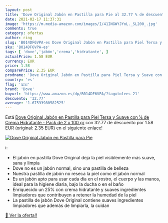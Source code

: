 ```yaml
---
layout: post
title: 'Dove Original Jabón en Pastilla para Pie al 32.77 % de descuento'
date: 2021-02-17 11:37:31
image: 'https://m.media-amazon.com/images/I/41INGWYJYoL._SL200_.jpg'
comments: true
category: ofertas
author: ring
slug: 'B014DF6VPA-es Dove Original Jabón en Pastilla para Piel Tersa y Suave...'
sku: 'B014DF6VPA-es'
tags: [ 'dove','jabón','crema','hidratante', ]
actualPrice: 1.58 EUR
currency: EUR
price: 1.58
comparePrice: 2.35 EUR
prodname: 'Dove Original Jabón en Pastilla para Piel Tersa y Suave con ¼ de Crema Hidratante - Pack de 2 x 100 gr'
country: 'es'
flag: '🇪🇸'
brand: 'Dove'
buyurl: 'https://www.amazon.es/dp/B014DF6VPA/?tag=tolees-21'
descuento: '32.77'
average: '1.67533980582525'
---
```


Está [Dove Original Jabón en Pastilla para Piel Tersa y Suave con ¼ de Crema Hidratante - Pack de 2 x 100 gr](https://www.amazon.es/dp/B014DF6VPA/?tag=tolees-21) con 32.77 de descuento por 1.58 EUR (original: 2.35 EUR) en el siguiente enlace!

[![Dove Original Jabón en Pastilla para Pie](https://m.media-amazon.com/images/I/41INGWYJYoL._SL200_.jpg)](https://www.amazon.es/dp/B014DF6VPA/?tag=tolees-21)

ℹ️:

- El jabón en pastilla Dove Original deja la piel visiblemente más suave, sana y limpia
- Dove no es un jabón normal, sino una pastilla de belleza
- Nuestra pastilla de jabón no reseca la piel como el jabón normal
- Es un jabón apto para usar cada día en el rostro, el cuerpo y las manos, ideal para la higiene diaria, bajo la ducha o en el baño
- Enriquecido un 25% con crema hidratante y suaves ingredientes limpiadores que contribuyen a retener la humedad de la piel
- La pastilla de jabón Dove Original contiene suaves ingredientes limpiadores que además de limpiarla, la cuidan

[🛒 Ver la oferta!!](https://www.amazon.es/dp/B014DF6VPA/?tag=tolees-21)

